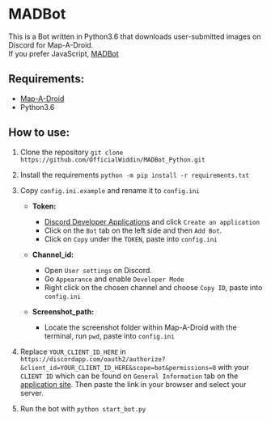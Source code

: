 # MADBot
This is a Bot written in Python3.6 that downloads user-submitted images on Discord for Map-A-Droid.  
If you prefer JavaScript, [MADBot](https://github.com/LegitDongo/MADBot)
## Requirements:  
* [Map-A-Droid](https://github.com/Grennith/Map-A-Droid)  
* Python3.6

## How to use:
1. Clone the repository `git clone https://github.com/OfficialWiddin/MADBot_Python.git`  

2. Install the requirements `python -m pip install -r requirements.txt`  

3. Copy `config.ini.example` and rename it to `config.ini`  
    * **Token:**
        * [Discord Developer Applications](https://discordapp.com/developers/applications/) and click `Create an application` 
        * Click on the `Bot` tab on the left side and then `Add Bot`. 
        * Click on `Copy` under the `TOKEN`, paste into `config.ini` 
        
    * **Channel_id:**
        * Open `User settings` on Discord. 
        * Go `Appearance` and enable `Developer Mode`
        * Right click on the chosen channel and choose `Copy ID`, paste into `config.ini`


    * **Screenshot_path:**
        * Locate the screenshot folder within Map-A-Droid with the terminal, run `pwd`, paste into `config.ini`
        
4. Replace `YOUR_CLIENT_ID_HERE` in `https://discordapp.com/oauth2/authorize?&client_id=YOUR_CLIENT_ID_HERE&scope=bot&permissions=0` with your `CLIENT ID` which can be found on `General Information` tab on the [application site](https://discordapp.com/developers/applications/). Then paste the link in your browser and select your server.
        
5. Run the bot with `python start_bot.py`
